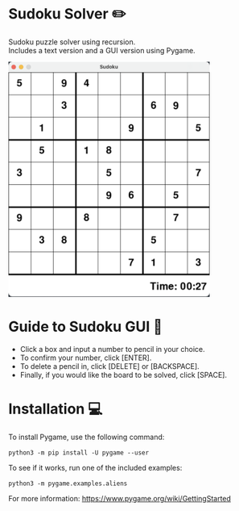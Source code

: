 # Sudoku Solver ✏️
Sudoku puzzle solver using recursion. \
Includes a text version and a GUI version using Pygame.

<img src = "./sudoku.png" width=400>

# Guide to Sudoku GUI 📘
- Click a box and input a number to pencil in your choice.
- To confirm your number, click [ENTER].
- To delete a pencil in, click [DELETE] or [BACKSPACE].
- Finally, if you would like the board to be solved, click [SPACE].

# Installation 💻
To install Pygame, use the following command:
```
python3 -m pip install -U pygame --user
```
To see if it works, run one of the included examples:
```
python3 -m pygame.examples.aliens
```
For more information: https://www.pygame.org/wiki/GettingStarted
